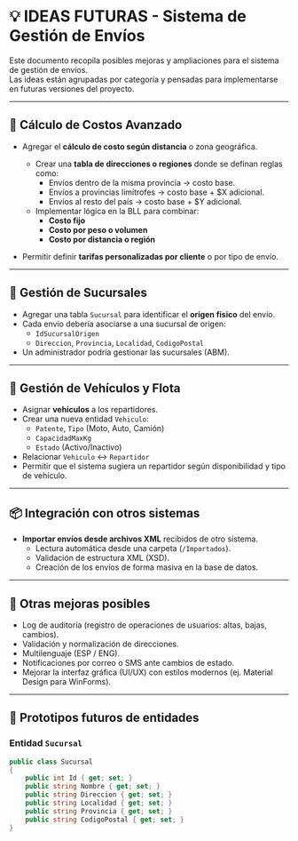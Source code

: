 # 💡 IDEAS FUTURAS - Sistema de Gestión de Envíos

Este documento recopila posibles mejoras y ampliaciones para el sistema de gestión de envíos.  
Las ideas están agrupadas por categoría y pensadas para implementarse en futuras versiones del proyecto.

---

## 🧮 Cálculo de Costos Avanzado

- Agregar el **cálculo de costo según distancia** o zona geográfica.
  - Crear una **tabla de direcciones o regiones** donde se definan reglas como:
    - Envíos dentro de la misma provincia → costo base.
    - Envíos a provincias limítrofes → costo base + $X adicional.
    - Envíos al resto del país → costo base + $Y adicional.
  - Implementar lógica en la BLL para combinar:
    - **Costo fijo**
    - **Costo por peso o volumen**
    - **Costo por distancia o región**

- Permitir definir **tarifas personalizadas por cliente** o por tipo de envío.

---

## 🏢 Gestión de Sucursales

- Agregar una tabla `Sucursal` para identificar el **origen físico** del envío.
- Cada envío debería asociarse a una sucursal de origen:
  - `IdSucursalOrigen`
  - `Direccion`, `Provincia`, `Localidad`, `CodigoPostal`
- Un administrador podría gestionar las sucursales (ABM).

---

## 🚛 Gestión de Vehículos y Flota

- Asignar **vehículos** a los repartidores.
- Crear una nueva entidad `Vehiculo`:
  - `Patente`, `Tipo` (Moto, Auto, Camión)
  - `CapacidadMaxKg`
  - `Estado` (Activo/Inactivo)
- Relacionar `Vehiculo` ↔ `Repartidor`
- Permitir que el sistema sugiera un repartidor según disponibilidad y tipo de vehículo.

---

## 📦 Integración con otros sistemas

- **Importar envíos desde archivos XML** recibidos de otro sistema.
  - Lectura automática desde una carpeta (`/Importados`).
  - Validación de estructura XML (XSD).
  - Creación de los envíos de forma masiva en la base de datos.

    
---

## 💾 Otras mejoras posibles

- Log de auditoría (registro de operaciones de usuarios: altas, bajas, cambios).
- Validación y normalización de direcciones.
- Multilenguaje (ESP / ENG).
- Notificaciones por correo o SMS ante cambios de estado.
- Mejorar la interfaz gráfica (UI/UX) con estilos modernos (ej. Material Design para WinForms).

---

## 🧩 Prototipos futuros de entidades

### Entidad `Sucursal`
```csharp
public class Sucursal
{
    public int Id { get; set; }
    public string Nombre { get; set; }
    public string Direccion { get; set; }
    public string Localidad { get; set; }
    public string Provincia { get; set; }
    public string CodigoPostal { get; set; }
}
